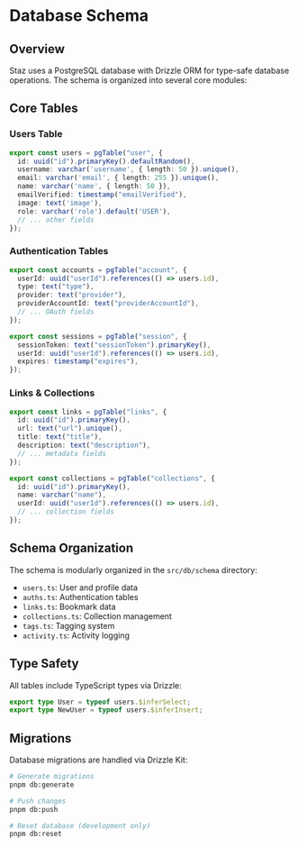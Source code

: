 # Database Schema

## Overview

Staz uses a PostgreSQL database with Drizzle ORM for type-safe database operations. The schema is organized into several core modules:

## Core Tables

### Users Table

```typescript
export const users = pgTable("user", {
  id: uuid("id").primaryKey().defaultRandom(),
  username: varchar('username', { length: 50 }).unique(),
  email: varchar('email', { length: 255 }).unique(),
  name: varchar('name', { length: 50 }),
  emailVerified: timestamp("emailVerified"),
  image: text('image'),
  role: varchar('role').default('USER'),
  // ... other fields
});
```

### Authentication Tables

```typescript
export const accounts = pgTable("account", {
  userId: uuid("userId").references(() => users.id),
  type: text("type"),
  provider: text("provider"),
  providerAccountId: text("providerAccountId"),
  // ... OAuth fields
});

export const sessions = pgTable("session", {
  sessionToken: text("sessionToken").primaryKey(),
  userId: uuid("userId").references(() => users.id),
  expires: timestamp("expires"),
});
```

### Links & Collections

```typescript
export const links = pgTable("links", {
  id: uuid("id").primaryKey(),
  url: text("url").unique(),
  title: text("title"),
  description: text("description"),
  // ... metadata fields
});

export const collections = pgTable("collections", {
  id: uuid("id").primaryKey(),
  name: varchar("name"),
  userId: uuid("userId").references(() => users.id),
  // ... collection fields
});
```

## Schema Organization

The schema is modularly organized in the `src/db/schema` directory:

- `users.ts`: User and profile data
- `auths.ts`: Authentication tables
- `links.ts`: Bookmark data
- `collections.ts`: Collection management
- `tags.ts`: Tagging system
- `activity.ts`: Activity logging

## Type Safety

All tables include TypeScript types via Drizzle:

```typescript
export type User = typeof users.$inferSelect;
export type NewUser = typeof users.$inferInsert;
```

## Migrations

Database migrations are handled via Drizzle Kit:

```bash
# Generate migrations
pnpm db:generate

# Push changes
pnpm db:push

# Reset database (development only)
pnpm db:reset
``` 